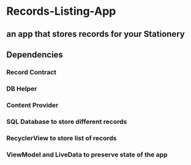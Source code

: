 # Records-Listing-App

## an app that stores records for your Stationery 


## Dependencies

### Record Contract
### DB Helper
### Content Provider 
### SQL Database to store different records
### RecyclerView to store list of records
### ViewModel and LiveData to preserve state of the app